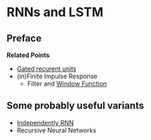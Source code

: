# RNNs and LSTM #
## Preface ##
**Related Points**
* [Gated recurent units](https://en.wikipedia.org/wiki/Gated_recurrent_unit)
* (in)Finite Impulse Response
  * Filter and [Window Function](https://en.wikipedia.org/wiki/Window_function)
## Some probably useful variants ##
* [Independently RNN](https://arxiv.org/abs/1803.04831)
* Recursive Neural Networks

